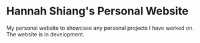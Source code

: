 # Hannah Shiang's Personal Website

My personal website to showcase any personal projects I have worked on.
The website is in development.
